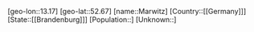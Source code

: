﻿---
location: [52.67,13.17]
type: City
tags:
- geo/City


SpocWebEntityId: 32338
isDeleted: false
confidential: public

---
[geo-lon::13.17]
[geo-lat::52.67]
[name::Marwitz]
[Country::[[Germany]]]
[State::[[Brandenburg]]]
[Population::]
[Unknown::]

